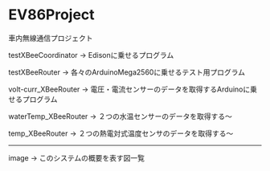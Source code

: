 # EV86Project
車内無線通信プロジェクト

testXBeeCoordinator -> Edisonに乗せるプログラム

testXBeeRouter -> 各々のArduinoMega2560に乗せるテスト用プログラム

volt-curr_XBeeRouter -> 電圧・電流センサーのデータを取得するArduinoに乗せるプログラム

waterTemp_XBeeRouter -> ２つの水温センサーのデータを取得する〜

temp_XBeeRouter -> ２つの熱電対式温度センサのデータを取得する〜

--------------------------------------------------------------------------------

image -> このシステムの概要を表す図一覧

